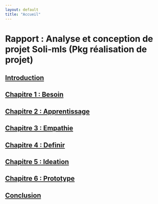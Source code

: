 ```yaml
---
layout: default
title: "Accueil"
---
```

# Rapport : Analyse et conception de projet Soli-mls (Pkg réalisation de projet)
## [Introduction](introduction.md)
## [Chapitre 1 : Besoin]()
## [Chapitre 2 : Apprentissage ]()
## [Chapitre 3 : Empathie]()
## [Chapitre 4 : Definir]()
## [Chapitre 5 : Ideation]()
## [Chapitre 6 : Prototype]()
## [Conclusion]() 
